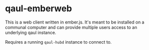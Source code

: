 # qaul-emberweb

This is a web client written in ember.js.  It's meant to be installed
on a communal computer and can provide multiple users access to an
underlying qaul instance.

Requires a running `qaul-hubd` instance to connect to.

